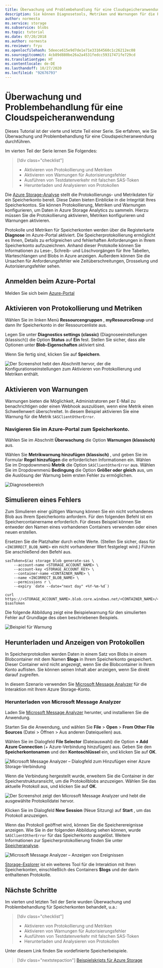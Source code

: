 ```yaml
---
title: Überwachung und Problembehandlung für eine Cloudspeicheranwendung in Azure | Microsoft-Dokumentation
description: Sie können Diagnosetools, Metriken und Warnungen für die Problembehandlung und Überwachung von Cloudanwendungen verwenden.
author: normesta
ms.service: storage
ms.subservice: blobs
ms.topic: tutorial
ms.date: 07/20/2018
ms.author: normesta
ms.reviewer: fryu
ms.openlocfilehash: 5deece615e9d7de1e71e33164560c1c26212ec08
ms.sourcegitcommit: 4cb89d880be26a2a4531fedcc59317471fe729cd
ms.translationtype: HT
ms.contentlocale: de-DE
ms.lasthandoff: 10/27/2020
ms.locfileid: "92676793"
---
```

# <a name="monitor-and-troubleshoot-a-cloud-storage-application"></a>Überwachung und Problembehandlung für eine Cloudspeicheranwendung

Dieses Tutorial ist der vierte und letzte Teil einer Serie. Sie erfahren, wie Sie Überwachung und Problembehandlung für eine Cloudspeicheranwendung durchführen.

Im vierten Teil der Serie lernen Sie Folgendes:

> [!div class="checklist"]
> * Aktivieren von Protokollierung und Metriken
> * Aktivieren von Warnungen für Autorisierungsfehler
> * Ausführen von Testdatenverkehr mit falschen SAS-Token
> * Herunterladen und Analysieren von Protokollen

Die [Azure Storage-Analyse](../common/storage-analytics.md) stellt die Protokollierungs- und Metrikdaten für ein Speicherkonto bereit. Diese Daten bieten Einblicke in die Integrität Ihres Speicherkontos. Sie können Protokollierung, Metriken und Warnungen konfigurieren, um Daten in Azure Storage Analytics zu sammeln. Hierzu müssen Sie die Protokollierung aktivieren, Metriken konfigurieren und Warnungen aktivieren.

Protokolle und Metriken für Speicherkonten werden über die Registerkarte **Diagnose** im Azure-Portal aktiviert. Die Speicherprotokollierung ermöglicht es Ihnen, Details zu erfolgreichen und fehlerhaften Anforderungen in Ihrem Speicherkonto aufzuzeichnen. Anhand dieser Protokolle können Sie Informationen zu Lese-, Schreib- und Löschvorgängen für Ihre Tabellen, Warteschlangen und Blobs in Azure anzeigen. Außerdem können Sie die Ursachen für Anforderungsfehler wie Zeitüberschreitungen, Drosselung und Autorisierungsfehler sehen.

## <a name="log-in-to-the-azure-portal"></a>Anmelden beim Azure-Portal

Melden Sie sich beim [Azure-Portal](https://portal.azure.com)

## <a name="turn-on-logging-and-metrics"></a>Aktivieren von Protokollierung und Metriken

Wählen Sie im linken Menü **Ressourcengruppen** , **myResourceGroup** und dann Ihr Speicherkonto in der Ressourcenliste aus.

Legen Sie unter **Diagnostics settings (classic)** (Diagnoseeinstellungen (klassisch)) die Option **Status** auf **Ein** fest. Stellen Sie sicher, dass alle Optionen unter **Blob-Eigenschaften** aktiviert sind.

Wenn Sie fertig sind, klicken Sie auf **Speichern**.

![Der Screenshot hebt den Abschnitt hervor, der die Konfigurationseinstellungen zum Aktivieren von Protokollierung und Metriken enthält.](media/storage-monitor-troubleshoot-storage-application/enable-diagnostics.png)

## <a name="enable-alerts"></a>Aktivieren von Warnungen

Warnungen bieten die Möglichkeit, Administratoren per E-Mail zu benachrichtigen oder einen Webhook auszulösen, wenn eine Metrik einen Schwellenwert überschreitet. In diesem Beispiel aktivieren Sie eine Warnung für die Metrik `SASClientOtherError`.

### <a name="navigate-to-the-storage-account-in-the-azure-portal"></a>Navigieren Sie im Azure-Portal zum Speicherkonto.

Wählen Sie im Abschnitt **Überwachung** die Option **Warnungen (klassisch)** aus.

Wählen Sie **Metrikwarnung hinzufügen (klassisch)** , und geben Sie im Formular **Regel hinzufügen** die erforderlichen Informationen ein. Wählen Sie im Dropdownmenü **Metrik** die Option `SASClientOtherError` aus. Wählen Sie im Dropdownmenü **Bedingung** die Option **Größer oder gleich** aus, um die Auslösung der Warnung beim ersten Fehler zu ermöglichen.

![Diagnosebereich](media/storage-monitor-troubleshoot-storage-application/add-alert-rule.png)

## <a name="simulate-an-error"></a>Simulieren eines Fehlers

Zum Simulieren einer gültigen Warnung können Sie ein nicht vorhandenes Blob aus Ihrem Speicherkonto anfordern. Für den folgenden Befehl ist ein Speichercontainername erforderlich. Für dieses Beispiel können Sie entweder den Namen eines vorhandenen Containers verwenden oder einen neuen erstellen.

Ersetzen Sie die Platzhalter durch echte Werte. (Stellen Sie sicher, dass für `<INCORRECT_BLOB_NAME>` ein nicht vorhandener Wert festgelegt wird.) Führen Sie anschließend den Befehl aus.

```azurecli-interactive
sasToken=$(az storage blob generate-sas \
    --account-name <STORAGE_ACCOUNT_NAME> \
    --account-key <STORAGE_ACCOUNT_KEY> \
    --container-name <CONTAINER_NAME> \
    --name <INCORRECT_BLOB_NAME> \
    --permissions r \
    --expiry `date --date="next day" +%Y-%m-%d`)

curl https://<STORAGE_ACCOUNT_NAME>.blob.core.windows.net/<CONTAINER_NAME>/<INCORRECT_BLOB_NAME>?$sasToken
```

Die folgende Abbildung zeigt eine Beispielwarnung für den simulierten Fehler auf Grundlage des oben beschriebenen Beispiels.

 ![Beispiel für Warnung](media/storage-monitor-troubleshoot-storage-application/email-alert.png)

## <a name="download-and-view-logs"></a>Herunterladen und Anzeigen von Protokollen

In Speicherprotokollen werden Daten in einem Satz von Blobs in einem Blobcontainer mit dem Namen **$logs** in Ihrem Speicherkonto gespeichert. Dieser Container wird nicht angezeigt, wenn Sie die Blobcontainer in Ihrem Konto auflisten. Sie können seinen Inhalt aber anzeigen, wenn Sie direkt darauf zugreifen.

In diesem Szenario verwenden Sie [Microsoft Message Analyzer](https://technet.microsoft.com/library/jj649776.aspx) für die Interaktion mit Ihrem Azure Storage-Konto.

### <a name="download-microsoft-message-analyzer"></a>Herunterladen von Microsoft Message Analyzer

Laden Sie [Microsoft Message Analyzer](https://docs.microsoft.com/message-analyzer/installing-and-upgrading-message-analyzer) herunter, und installieren Sie die Anwendung.

Starten Sie die Anwendung, und wählen Sie **File** > **Open** > **From Other File Sources** (Datei > Öffnen > Aus anderen Dateiquellen) aus.

Wählen Sie im Dialogfeld **File Selector** (Dateiauswahl) die Option **+ Add Azure Connection** (+ Azure-Verbindung hinzufügen) aus. Geben Sie den **Speicherkontonamen** und den **Kontoschlüssel** ein, und klicken Sie auf **OK**.

![Microsoft Message Analyzer – Dialogfeld zum Hinzufügen einer Azure Storage-Verbindung](media/storage-monitor-troubleshoot-storage-application/figure3.png)

Wenn die Verbindung hergestellt wurde, erweitern Sie die Container in der Speicherstrukturansicht, um die Protokollblobs anzuzeigen. Wählen Sie das aktuelle Protokoll aus, und klicken Sie auf **OK**.

![Der Screenshot zeigt den Microsoft Message Analyzer und hebt die ausgewählte Protokolldatei hervor.](media/storage-monitor-troubleshoot-storage-application/figure4.png)

Klicken Sie im Dialogfeld **New Session** (Neue Sitzung) auf **Start** , um das Protokoll anzuzeigen.

Wenn das Protokoll geöffnet wird, können Sie die Speicherereignisse anzeigen. Wie Sie in der folgenden Abbildung sehen können, wurde `SASClientOtherError` für das Speicherkonto ausgelöst. Weitere Informationen zur Speicherprotokollierung finden Sie unter [Speicheranalyse](../common/storage-analytics.md).

![Microsoft Message Analyzer – Anzeigen von Ereignissen](media/storage-monitor-troubleshoot-storage-application/figure5.png)

[Storage-Explorer](https://azure.microsoft.com/features/storage-explorer/) ist ein weiteres Tool für die Interaktion mit Ihren Speicherkonten, einschließlich des Containers **$logs** und der darin enthaltenen Protokolle.

## <a name="next-steps"></a>Nächste Schritte

Im vierten und letzten Teil der Serie wurden Überwachung und Problembehandlung für Speicherkonten behandelt, u.a.:

> [!div class="checklist"]
> * Aktivieren von Protokollierung und Metriken
> * Aktivieren von Warnungen für Autorisierungsfehler
> * Ausführen von Testdatenverkehr mit falschen SAS-Token
> * Herunterladen und Analysieren von Protokollen

Unter diesem Link finden Sie vordefinierte Speicherbeispiele.

> [!div class="nextstepaction"]
> [Beispielskripts für Azure Storage](storage-samples-blobs-cli.md)